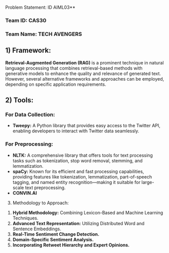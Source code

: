 

Problem Statement: ID AIML03**  
### **Team ID:** CAS30  
### **Team Name:** TECH AVENGERS  

## **1) Framework:**  
**Retrieval-Augmented Generation (RAG)** is a prominent technique in natural language processing that combines retrieval-based methods with generative models to enhance the quality and relevance of generated text. However, several alternative frameworks and approaches can be employed, depending on specific application requirements.  

## **2) Tools:**  

### **For Data Collection:**  
- **Tweepy:** A Python library that provides easy access to the Twitter API, enabling developers to interact with Twitter data seamlessly.  

### **For Preprocessing:**  
- **NLTK:** A comprehensive library that offers tools for text processing tasks such as tokenization, stop word removal, stemming, and lemmatization.  
- **spaCy:** Known for its efficient and fast processing capabilities, providing features like tokenization, lemmatization, part-of-speech tagging, and named entity recognition—making it suitable for large-scale text preprocessing.  
- **CONVIN.AI**  

 3) Methodology to Approach:
1. **Hybrid Methodology:** Combining Lexicon-Based and Machine Learning Techniques.  
2. **Advanced Text Representation:** Utilizing Distributed Word and Sentence Embeddings.  
3. **Real-Time Sentiment Change Detection.**  
4. **Domain-Specific Sentiment Analysis.**  
5. **Incorporating Retweet Hierarchy and Expert Opinions.** 
